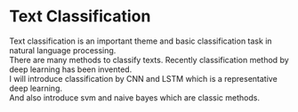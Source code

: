 # Text Classification
Text classification is an important theme and basic classification task in natural language processing.  
There are many methods to classify texts. Recently classification method by deep learning has been invented.  
I will introduce classification by CNN and LSTM which is a representative deep learning.  
And also introduce svm and naive bayes which are classic methods.
